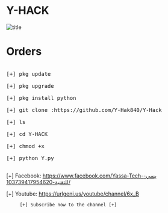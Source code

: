 # Y-HACK

![title](https://j.top4top.io/p_1704aqrjd0.png)

# Orders

<pre>

[+] pkg update

[+] pkg upgrade 

[+] pkg install python 

[+] git clone :https://github.com/Y-Hak840/Y-Hack

[+] ls

[+] cd Y-HACK

[+] chmod +x 

[+] python Y.py 

</pre>


[+] Facebook: https://www.facebook.com/Yassa-Tech-يسي-للتقنية-103739417954620/

[+] Youtube:  https://urlgeni.us/youtube/channel/6x_B

         [+] Subscribe now to the channel [+]
